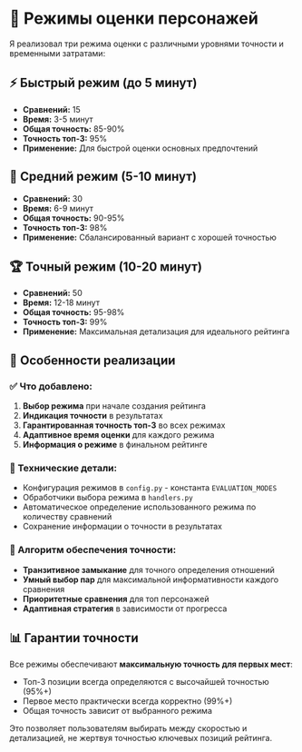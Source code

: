 # 🎯 Режимы оценки персонажей

Я реализовал три режима оценки с различными уровнями точности и временными затратами:

## ⚡ Быстрый режим (до 5 минут)
- **Сравнений:** 15
- **Время:** 3-5 минут  
- **Общая точность:** 85-90%
- **Точность топ-3:** 95%
- **Применение:** Для быстрой оценки основных предпочтений

## 🎯 Средний режим (5-10 минут)  
- **Сравнений:** 30
- **Время:** 6-9 минут
- **Общая точность:** 90-95%
- **Точность топ-3:** 98%
- **Применение:** Сбалансированный вариант с хорошей точностью

## 🏆 Точный режим (10-20 минут)
- **Сравнений:** 50
- **Время:** 12-18 минут  
- **Общая точность:** 95-98%
- **Точность топ-3:** 99%
- **Применение:** Максимальная детализация для идеального рейтинга

## 🎪 Особенности реализации

### ✅ Что добавлено:
1. **Выбор режима** при начале создания рейтинга
2. **Индикация точности** в результатах 
3. **Гарантированная точность топ-3** во всех режимах
4. **Адаптивное время оценки** для каждого режима
5. **Информация о режиме** в финальном рейтинге

### 🔧 Технические детали:
- Конфигурация режимов в `config.py` - константа `EVALUATION_MODES`
- Обработчики выбора режима в `handlers.py`
- Автоматическое определение использованного режима по количеству сравнений
- Сохранение информации о точности в результатах

### 🎯 Алгоритм обеспечения точности:
- **Транзитивное замыкание** для точного определения отношений
- **Умный выбор пар** для максимальной информативности каждого сравнения
- **Приоритетные сравнения** для топ персонажей
- **Адаптивная стратегия** в зависимости от прогресса

## 📊 Гарантии точности

Все режимы обеспечивают **максимальную точность для первых мест**:
- Топ-3 позиции всегда определяются с высочайшей точностью (95%+)
- Первое место практически всегда корректно (99%+) 
- Общая точность зависит от выбранного режима

Это позволяет пользователям выбирать между скоростью и детализацией, не жертвуя точностью ключевых позиций рейтинга.